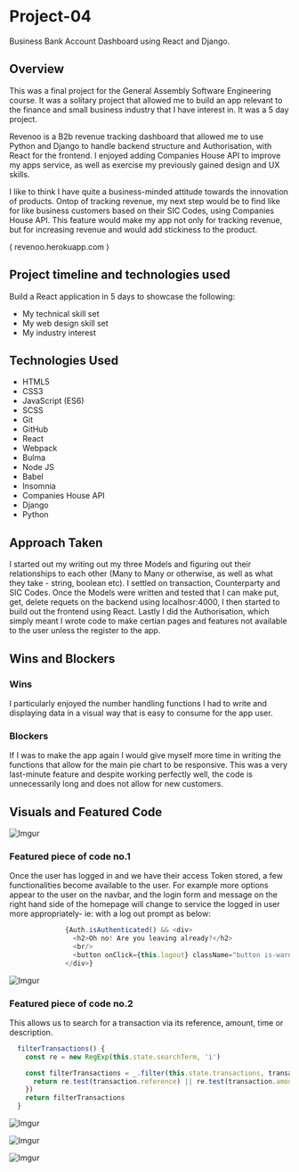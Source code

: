 # Project-04
Business Bank Account Dashboard using React and Django.

## Overview
This was a final project for the General Assembly Software Engineering course. It was a solitary project that allowed me to build an app relevant to the finance and small business industry that I have interest in. It was a 5 day project. 

Revenoo is a B2b revenue tracking dashboard that allowed me to use Python and Django to handle backend structure and Authorisation, with React for the frontend. I enjoyed adding Companies House API to improve my apps service, as well as exercise my previously gained design and UX skills. 

I like to think I have quite a business-minded attitude towards the innovation of products. Ontop of tracking revenue, my next step would be to find like for like business customers based on their SIC Codes, using Companies House API. This feature would make my app not only for tracking revenue, but for increasing revenue and would add stickiness to the product. 

( revenoo.herokuapp.com )



## Project timeline and technologies used

Build a React application in 5 days to showcase the following:
* My technical skill set
* My web design skill set
* My industry interest

## Technologies Used

* HTML5
* CSS3
* JavaScript (ES6)
* SCSS
* Git
* GitHub
* React
* Webpack
* Bulma
* Node JS
* Babel
* Insomnia
* Companies House API
* Django
* Python


## Approach Taken
I started out my writing out my three Models and figuring out their relationships to each other (Many to Many or otherwise, as well as what they take - string, boolean etc). I settled on transaction, Counterparty and SIC Codes. Once the Models were written and tested that I can make put, get, delete requets on the backend using localhosr:4000, I then started to build out the frontend using React. Lastly I did the Authorisation, which simply meant I wrote code to make certian pages and features not available to the user unless the register to the app.


## Wins and Blockers

### Wins
I particularly enjoyed the number handling functions I had to write and displaying data in a visual way that is easy to consume for the app user.

### Blockers
If I was to make the app again I would give myself more time in writing the functions that allow for the main pie chart to be responsive. This was a very last-minute feature and despite working perfectly well, the code is unnecessarily long and does not allow for new customers.

## Visuals and Featured Code 


![Imgur](https://i.imgur.com/riSZvLg.png)

### Featured piece of code no.1

Once the user has logged in and we have their access Token stored, a few functionalities become available to the user. For example more options appear to the user on the navbar, and the login form and message on the right hand side of the homepage will change to service the logged in user more appropriately- ie: with a log out prompt as below:

```javascript
              {Auth.isAuthenticated() && <div>
                <h2>Oh no! Are you leaving already?</h2>
                <br/>
                <button onClick={this.logout} className="button is-warning ">Logout</button>
              </div>}

```

![Imgur](https://i.imgur.com/R5m60rQ.png)

### Featured piece of code no.2

This allows us to search for a transaction via its reference, amount, time or description.

```javascript
  filterTransactions() {
    const re = new RegExp(this.state.searchTerm, 'i')

    const filterTransactions = _.filter(this.state.transactions, transaction => {
      return re.test(transaction.reference) || re.test(transaction.amount) || re.test(transaction.transaction_timestamp) || re.test(transaction.description)
    })
    return filterTransactions
  }
```

![Imgur](https://i.imgur.com/9a8SsHe.png?1)

![Imgur](https://i.imgur.com/rnvHWcA.png)

![Imgur](https://i.imgur.com/Xuo64Nl.png)
